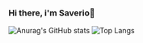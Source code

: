 ### Hi there, i'm Saverio👋

![Anurag's GitHub stats](https://github-readme-stats.vercel.app/api?username=Ranchoo28&show_icons=true&theme=merko)
![Top Langs](https://github-readme-stats.vercel.app/api/top-langs/?username=Ranchoo28&layout=compact)


<!--
**Ranchoo28/Ranchoo28** is a ✨ _special_ ✨ repository because its `README.md` (this file) appears on your GitHub profile.

Here are some ideas to get you started:

- 🔭 I’m currently working on ...
- 🌱 I’m currently learning ...
- 👯 I’m looking to collaborate on ...
- 🤔 I’m looking for help with ...
- 💬 Ask me about ...
- 📫 How to reach me: ...
- 😄 Pronouns: ...
- ⚡ Fun fact: ...
-->






